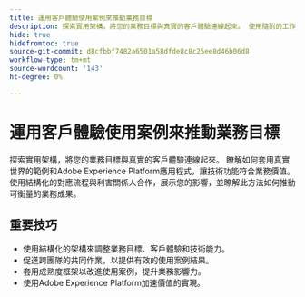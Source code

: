 ```yaml
---
title: 運用客戶體驗使用案例來推動業務目標
description: 探索實用架構，將您的業務目標與真實的客戶體驗連線起來。 使用隨附的工作表，在Adobe Experience Platform中有效策略化、調整及套用使用案例。
hide: true
hidefromtoc: true
source-git-commit: d8cfbbf7482a6501a58dfde8c8c25ee8d46b06d8
workflow-type: tm+mt
source-wordcount: '143'
ht-degree: 0%

---
```


# 運用客戶體驗使用案例來推動業務目標

探索實用架構，將您的業務目標與真實的客戶體驗連線起來。 瞭解如何套用真實世界的範例和Adobe Experience Platform應用程式，讓技術功能符合業務價值。 使用結構化的對應流程與利害關係人合作，展示您的影響，並瞭解此方法如何推動可衡量的業務成果。

## 重要技巧

- 使用結構化的架構來調整業務目標、客戶體驗和技術能力。
- 促進跨團隊的共同作業，以提供有效的使用案例結果。
- 套用成熟度框架以改進使用案例，提升業務影響力。
- 使用Adobe Experience Platform加速價值的實現。
